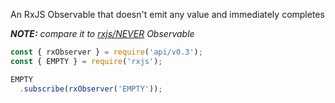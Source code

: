 <!--
name:       
title:      EMPTY
pageTitle:	EMPTY — An RxJS Observable that doesn't emit any value and immediately completes
desc:       
docsUrl:	
-->

An RxJS Observable that doesn't emit any value and immediately completes

_**NOTE:** compare it to [rxjs/NEVER](/rxjs/never) Observable_

```js
const { rxObserver } = require('api/v0.3');
const { EMPTY } = require('rxjs');

EMPTY
  .subscribe(rxObserver('EMPTY'));
```